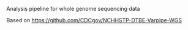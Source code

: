 Analysis pipeline for whole genome sequencing data

Based on https://github.com/CDCgov/NCHHSTP-DTBE-Varpipe-WGS
